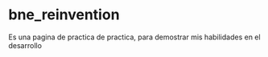 # bne_reinvention
Es una pagina de practica de practica, para demostrar mis habilidades en el desarrollo 
